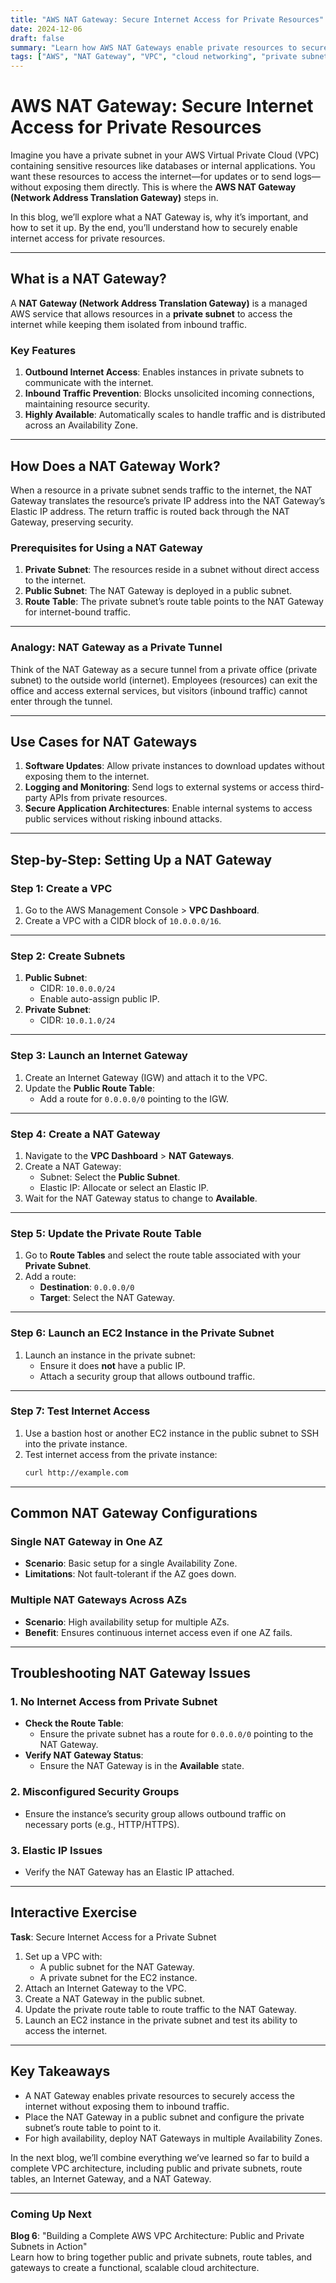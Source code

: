 ```yaml
---
title: "AWS NAT Gateway: Secure Internet Access for Private Resources"  
date: 2024-12-06  
draft: false  
summary: "Learn how AWS NAT Gateways enable private resources to securely access the internet while maintaining isolation. Discover step-by-step instructions and real-world examples."  
tags: ["AWS", "NAT Gateway", "VPC", "cloud networking", "private subnets", "beginners"]
---
```


# AWS NAT Gateway: Secure Internet Access for Private Resources

Imagine you have a private subnet in your AWS Virtual Private Cloud (VPC) containing sensitive resources like databases or internal applications. You want these resources to access the internet—for updates or to send logs—without exposing them directly. This is where the **AWS NAT Gateway (Network Address Translation Gateway)** steps in.

In this blog, we’ll explore what a NAT Gateway is, why it’s important, and how to set it up. By the end, you’ll understand how to securely enable internet access for private resources.

---

## **What is a NAT Gateway?**

A **NAT Gateway (Network Address Translation Gateway)** is a managed AWS service that allows resources in a **private subnet** to access the internet while keeping them isolated from inbound traffic.

### **Key Features**
1. **Outbound Internet Access**: Enables instances in private subnets to communicate with the internet.
2. **Inbound Traffic Prevention**: Blocks unsolicited incoming connections, maintaining resource security.
3. **Highly Available**: Automatically scales to handle traffic and is distributed across an Availability Zone.

---

## **How Does a NAT Gateway Work?**

When a resource in a private subnet sends traffic to the internet, the NAT Gateway translates the resource’s private IP address into the NAT Gateway’s Elastic IP address. The return traffic is routed back through the NAT Gateway, preserving security.

### **Prerequisites for Using a NAT Gateway**
1. **Private Subnet**: The resources reside in a subnet without direct access to the internet.
2. **Public Subnet**: The NAT Gateway is deployed in a public subnet.
3. **Route Table**: The private subnet’s route table points to the NAT Gateway for internet-bound traffic.

---

### **Analogy: NAT Gateway as a Private Tunnel**

Think of the NAT Gateway as a secure tunnel from a private office (private subnet) to the outside world (internet). Employees (resources) can exit the office and access external services, but visitors (inbound traffic) cannot enter through the tunnel.

---

## **Use Cases for NAT Gateways**

1. **Software Updates**: Allow private instances to download updates without exposing them to the internet.
2. **Logging and Monitoring**: Send logs to external systems or access third-party APIs from private resources.
3. **Secure Application Architectures**: Enable internal systems to access public services without risking inbound attacks.

---

## **Step-by-Step: Setting Up a NAT Gateway**

### **Step 1: Create a VPC**
1. Go to the AWS Management Console > **VPC Dashboard**.
2. Create a VPC with a CIDR block of `10.0.0.0/16`.

---

### **Step 2: Create Subnets**
1. **Public Subnet**:
   - CIDR: `10.0.0.0/24`
   - Enable auto-assign public IP.
2. **Private Subnet**:
   - CIDR: `10.0.1.0/24`

---

### **Step 3: Launch an Internet Gateway**
1. Create an Internet Gateway (IGW) and attach it to the VPC.
2. Update the **Public Route Table**:
   - Add a route for `0.0.0.0/0` pointing to the IGW.

---

### **Step 4: Create a NAT Gateway**
1. Navigate to the **VPC Dashboard** > **NAT Gateways**.
2. Create a NAT Gateway:
   - Subnet: Select the **Public Subnet**.
   - Elastic IP: Allocate or select an Elastic IP.
3. Wait for the NAT Gateway status to change to **Available**.

---

### **Step 5: Update the Private Route Table**
1. Go to **Route Tables** and select the route table associated with your **Private Subnet**.
2. Add a route:
   - **Destination**: `0.0.0.0/0`
   - **Target**: Select the NAT Gateway.

---

### **Step 6: Launch an EC2 Instance in the Private Subnet**
1. Launch an instance in the private subnet:
   - Ensure it does **not** have a public IP.
   - Attach a security group that allows outbound traffic.

---

### **Step 7: Test Internet Access**
1. Use a bastion host or another EC2 instance in the public subnet to SSH into the private instance.
2. Test internet access from the private instance:
   ```bash
   curl http://example.com
   ```

---

## **Common NAT Gateway Configurations**

### **Single NAT Gateway in One AZ**
- **Scenario**: Basic setup for a single Availability Zone.
- **Limitations**: Not fault-tolerant if the AZ goes down.

### **Multiple NAT Gateways Across AZs**
- **Scenario**: High availability setup for multiple AZs.
- **Benefit**: Ensures continuous internet access even if one AZ fails.

---

## **Troubleshooting NAT Gateway Issues**

### **1. No Internet Access from Private Subnet**
- **Check the Route Table**:
  - Ensure the private subnet has a route for `0.0.0.0/0` pointing to the NAT Gateway.
- **Verify NAT Gateway Status**:
  - Ensure the NAT Gateway is in the **Available** state.

### **2. Misconfigured Security Groups**
- Ensure the instance’s security group allows outbound traffic on necessary ports (e.g., HTTP/HTTPS).

### **3. Elastic IP Issues**
- Verify the NAT Gateway has an Elastic IP attached.

---

## **Interactive Exercise**

**Task**: Secure Internet Access for a Private Subnet

1. Set up a VPC with:
   - A public subnet for the NAT Gateway.
   - A private subnet for the EC2 instance.
2. Attach an Internet Gateway to the VPC.
3. Create a NAT Gateway in the public subnet.
4. Update the private route table to route traffic to the NAT Gateway.
5. Launch an EC2 instance in the private subnet and test its ability to access the internet.

---

## **Key Takeaways**

- A NAT Gateway enables private resources to securely access the internet without exposing them to inbound traffic.
- Place the NAT Gateway in a public subnet and configure the private subnet’s route table to point to it.
- For high availability, deploy NAT Gateways in multiple Availability Zones.

In the next blog, we’ll combine everything we’ve learned so far to build a complete VPC architecture, including public and private subnets, route tables, an Internet Gateway, and a NAT Gateway.

---

### **Coming Up Next**
**Blog 6**: "Building a Complete AWS VPC Architecture: Public and Private Subnets in Action"  
Learn how to bring together public and private subnets, route tables, and gateways to create a functional, scalable cloud architecture.
